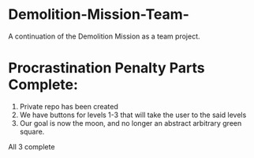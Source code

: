 # Demolition-Mission-Team-
A continuation of the Demolition Mission as a team project.

# Procrastination Penalty Parts Complete:
1. Private repo has been created
2. We have buttons for levels 1-3 that will take the user to the said levels
3. Our goal is now the moon, and no longer an abstract arbitrary green square.

All 3 complete
